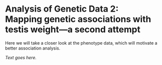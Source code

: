 # Analysis of Genetic Data 2:<br>Mapping genetic associations with testis weight—a second attempt

Here we will take a closer look at the phenotype data, which will
motivate a better association analysis.

*Text goes here.*

